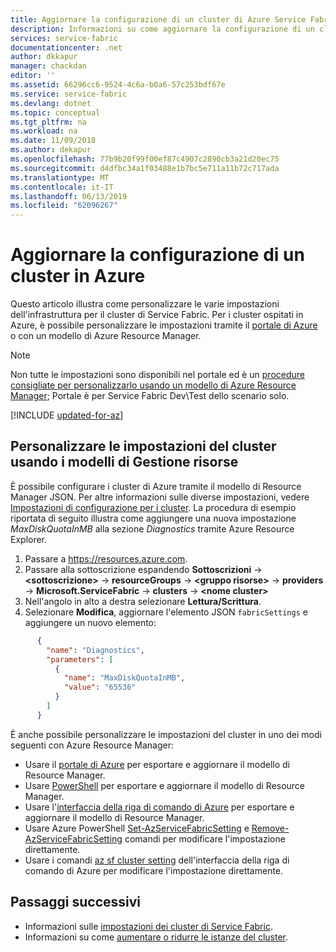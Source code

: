 ```yaml
---
title: Aggiornare la configurazione di un cluster di Azure Service Fabric | Microsoft Docs
description: Informazioni su come aggiornare la configurazione di un cluster di Service Fabric in Azure tramite un modello di Resource Manager.
services: service-fabric
documentationcenter: .net
author: dkkapur
manager: chackdan
editor: ''
ms.assetid: 66296cc6-9524-4c6a-b0a6-57c253bdf67e
ms.service: service-fabric
ms.devlang: dotnet
ms.topic: conceptual
ms.tgt_pltfrm: na
ms.workload: na
ms.date: 11/09/2018
ms.author: dekapur
ms.openlocfilehash: 77b9b20f99f00ef87c4907c2890cb3a21d20ec75
ms.sourcegitcommit: d4dfbc34a1f03488e1b7bc5e711a11b72c717ada
ms.translationtype: MT
ms.contentlocale: it-IT
ms.lasthandoff: 06/13/2019
ms.locfileid: "62096267"
---
```

# <a name="upgrade-the-configuration-of-a-cluster-in-azure"></a>Aggiornare la configurazione di un cluster in Azure 

Questo articolo illustra come personalizzare le varie impostazioni dell'infrastruttura per il cluster di Service Fabric. Per i cluster ospitati in Azure, è possibile personalizzare le impostazioni tramite il [portale di Azure](https://portal.azure.com) o con un modello di Azure Resource Manager.

> [!NOTE]
> Non tutte le impostazioni sono disponibili nel portale ed è un [procedure consigliate per personalizzarlo usando un modello di Azure Resource Manager](https://docs.microsoft.com/azure/service-fabric/service-fabric-best-practices-infrastructure-as-code); Portale è per Service Fabric Dev\Test dello scenario solo.
> 


[!INCLUDE [updated-for-az](../../includes/updated-for-az.md)]

## <a name="customize-cluster-settings-using-resource-manager-templates"></a>Personalizzare le impostazioni del cluster usando i modelli di Gestione risorse
È possibile configurare i cluster di Azure tramite il modello di Resource Manager JSON. Per altre informazioni sulle diverse impostazioni, vedere [Impostazioni di configurazione per i cluster](service-fabric-cluster-fabric-settings.md). La procedura di esempio riportata di seguito illustra come aggiungere una nuova impostazione *MaxDiskQuotaInMB* alla sezione *Diagnostics* tramite Azure Resource Explorer.

1. Passare a https://resources.azure.com.
2. Passare alla sottoscrizione espandendo **Sottoscrizioni** ->  **\<sottoscrizione>**  -> **resourceGroups** ->  **\<gruppo risorse>**  -> **providers** -> **Microsoft.ServiceFabric** -> **clusters** ->  **\<nome cluster>**
3. Nell'angolo in alto a destra selezionare **Lettura/Scrittura**.
4. Selezionare **Modifica**, aggiornare l'elemento JSON `fabricSettings` e aggiungere un nuovo elemento:

```json
      {
        "name": "Diagnostics",
        "parameters": [
          {
            "name": "MaxDiskQuotaInMB",
            "value": "65536"
          }
        ]
      }
```

È anche possibile personalizzare le impostazioni del cluster in uno dei modi seguenti con Azure Resource Manager:

- Usare il [portale di Azure](https://docs.microsoft.com/azure/azure-resource-manager/resource-manager-export-template) per esportare e aggiornare il modello di Resource Manager.
- Usare [PowerShell](https://docs.microsoft.com/azure/azure-resource-manager/resource-manager-export-template-powershell) per esportare e aggiornare il modello di Resource Manager.
- Usare l'[interfaccia della riga di comando di Azure](https://docs.microsoft.com/azure/azure-resource-manager/resource-manager-export-template-cli) per esportare e aggiornare il modello di Resource Manager.
- Usare Azure PowerShell [Set-AzServiceFabricSetting](https://docs.microsoft.com/powershell/module/az.servicefabric/Set-azServiceFabricSetting) e [Remove-AzServiceFabricSetting](https://docs.microsoft.com/powershell/module/az.servicefabric/Remove-azServiceFabricSetting) comandi per modificare l'impostazione direttamente.
- Usare i comandi [az sf cluster setting](https://docs.microsoft.com/cli/azure/sf/cluster/setting) dell'interfaccia della riga di comando di Azure per modificare l'impostazione direttamente.

## <a name="next-steps"></a>Passaggi successivi
* Informazioni sulle [impostazioni dei cluster di Service Fabric](service-fabric-cluster-fabric-settings.md).
* Informazioni su come [aumentare o ridurre le istanze del cluster](service-fabric-cluster-scale-up-down.md).
